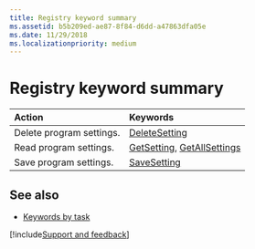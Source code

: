 ```yaml
---
title: Registry keyword summary
ms.assetid: b5b209ed-ae87-8f84-d6dd-a47863dfa05e
ms.date: 11/29/2018
ms.localizationpriority: medium
---
```



# Registry keyword summary

|Action|Keywords|
|:-----|:-----|
|Delete program settings.|[DeleteSetting](deletesetting-statement.md)|
|Read program settings.|[GetSetting](getsetting-function.md), [GetAllSettings](getallsettings-function.md)|
|Save program settings.|[SaveSetting](savesetting-statement.md)|

## See also

- [Keywords by task](keywords-by-task.md)

[!include[Support and feedback](~/includes/feedback-boilerplate.md)]
